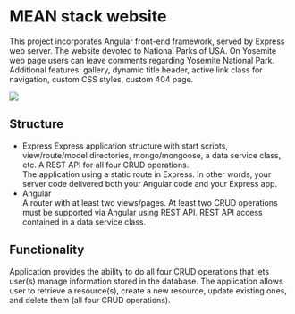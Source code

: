 # MEAN stack website
This project incorporates Angular front-end framework, served by Express web server.
The website devoted to National Parks of USA. On Yosemite web page users can leave comments regarding Yosemite National Park.
Additional features: gallery, dynamic title header, active link class for navigation, custom CSS styles, custom 404 page.

![](mean-stack.gif)


## Structure
  * Express
    Express application structure with start scripts, view/route/model directories, mongo/mongoose, a data service class, etc.
    A REST API for all four CRUD operations.  
    The application using a static route in Express. In other words, your server code delivered both your Angular code and your Express app.
  * Angular    
    A router with at least two views/pages.
    At least two CRUD operations must be supported via Angular using REST API.
    REST API access contained in a data service class.

## Functionality
Application provides the ability to do all four CRUD operations that lets user(s) manage information stored in the database. The application allows user  to retrieve a resource(s), create a new resource, update existing ones, and delete them (all four CRUD operations).